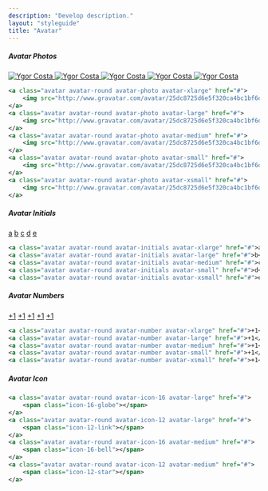 ```yaml
---
description: "Develop description."
layout: "styleguide"
title: "Avatar"
---
```


##### Avatar Photos

<div class="group-demo">
	<a class="avatar avatar-round avatar-photo avatar-xlarge" href="#">
		<img src="http://www.gravatar.com/avatar/25dc8725d6e5f320ca4bc1bf6db85b53?d=blank&amp;s=120" alt="Ygor Costa">
	</a>
	<a class="avatar avatar-round avatar-photo avatar-large" href="#">
		<img src="http://www.gravatar.com/avatar/25dc8725d6e5f320ca4bc1bf6db85b53?d=blank&amp;s=120" alt="Ygor Costa">
	</a>
	<a class="avatar avatar-round avatar-photo avatar-medium" href="#">
		<img src="http://www.gravatar.com/avatar/25dc8725d6e5f320ca4bc1bf6db85b53?d=blank&amp;s=120" alt="Ygor Costa">
	</a>
	<a class="avatar avatar-round avatar-photo avatar-small" href="#">
		<img src="http://www.gravatar.com/avatar/25dc8725d6e5f320ca4bc1bf6db85b53?d=blank&amp;s=120" alt="Ygor Costa">
	</a>
	<a class="avatar avatar-round avatar-photo avatar-xsmall" href="#">
		<img src="http://www.gravatar.com/avatar/25dc8725d6e5f320ca4bc1bf6db85b53?d=blank&amp;s=120" alt="Ygor Costa">
	</a>
</div>

```xml
<a class="avatar avatar-round avatar-photo avatar-xlarge" href="#">
	<img src="http://www.gravatar.com/avatar/25dc8725d6e5f320ca4bc1bf6db85b53?d=blank&amp;s=120" alt="Ygor Costa">
</a>
<a class="avatar avatar-round avatar-photo avatar-large" href="#">
	<img src="http://www.gravatar.com/avatar/25dc8725d6e5f320ca4bc1bf6db85b53?d=blank&amp;s=120" alt="Ygor Costa">
</a>
<a class="avatar avatar-round avatar-photo avatar-medium" href="#">
	<img src="http://www.gravatar.com/avatar/25dc8725d6e5f320ca4bc1bf6db85b53?d=blank&amp;s=120" alt="Ygor Costa">
</a>
<a class="avatar avatar-round avatar-photo avatar-small" href="#">
	<img src="http://www.gravatar.com/avatar/25dc8725d6e5f320ca4bc1bf6db85b53?d=blank&amp;s=120" alt="Ygor Costa">
</a>
<a class="avatar avatar-round avatar-photo avatar-xsmall" href="#">
	<img src="http://www.gravatar.com/avatar/25dc8725d6e5f320ca4bc1bf6db85b53?d=blank&amp;s=120" alt="Ygor Costa">
</a>
```

##### Avatar Initials

<div class="group-demo">
	<a class="avatar avatar-round avatar-initials avatar-xlarge" href="#">a</a>
	<a class="avatar avatar-round avatar-initials avatar-large" href="#">b</a>
	<a class="avatar avatar-round avatar-initials avatar-medium" href="#">c</a>
	<a class="avatar avatar-round avatar-initials avatar-small" href="#">d</a>
	<a class="avatar avatar-round avatar-initials avatar-xsmall" href="#">e</a>
</div>

```xml
<a class="avatar avatar-round avatar-initials avatar-xlarge" href="#">a</a>
<a class="avatar avatar-round avatar-initials avatar-large" href="#">b</a>
<a class="avatar avatar-round avatar-initials avatar-medium" href="#">c</a>
<a class="avatar avatar-round avatar-initials avatar-small" href="#">d</a>
<a class="avatar avatar-round avatar-initials avatar-xsmall" href="#">e</a>
```

##### Avatar Numbers

<div class="group-demo">
	<a class="avatar avatar-round avatar-number avatar-xlarge" href="#">+1</a>
	<a class="avatar avatar-round avatar-number avatar-large" href="#">+1</a>
	<a class="avatar avatar-round avatar-number avatar-medium" href="#">+1</a>
	<a class="avatar avatar-round avatar-number avatar-small" href="#">+1</a>
	<a class="avatar avatar-round avatar-number avatar-xsmall" href="#">+1</a>
</div>

```xml
<a class="avatar avatar-round avatar-number avatar-xlarge" href="#">+1</a>
<a class="avatar avatar-round avatar-number avatar-large" href="#">+1</a>
<a class="avatar avatar-round avatar-number avatar-medium" href="#">+1</a>
<a class="avatar avatar-round avatar-number avatar-small" href="#">+1</a>
<a class="avatar avatar-round avatar-number avatar-xsmall" href="#">+1</a>
```

##### Avatar Icon

<div class="group-demo">
	<a class="avatar avatar-round avatar-icon-16 avatar-large" href="#">
		<span class="icon-16-globe"></span>
	</a>
	<a class="avatar avatar-round avatar-icon-12 avatar-large" href="#">
		<span class="icon-12-link"></span>
	</a>
	<a class="avatar avatar-round avatar-icon-16 avatar-medium" href="#">
		<span class="icon-16-bell"></span>
	</a>
	<a class="avatar avatar-round avatar-icon-12 avatar-medium" href="#">
		<span class="icon-12-star"></span>
	</a>
</div>

```xml
<a class="avatar avatar-round avatar-icon-16 avatar-large" href="#">
	<span class="icon-16-globe"></span>
</a>
<a class="avatar avatar-round avatar-icon-12 avatar-large" href="#">
	<span class="icon-12-link"></span>
</a>
<a class="avatar avatar-round avatar-icon-16 avatar-medium" href="#">
	<span class="icon-16-bell"></span>
</a>
<a class="avatar avatar-round avatar-icon-12 avatar-medium" href="#">
	<span class="icon-12-star"></span>
</a>
```